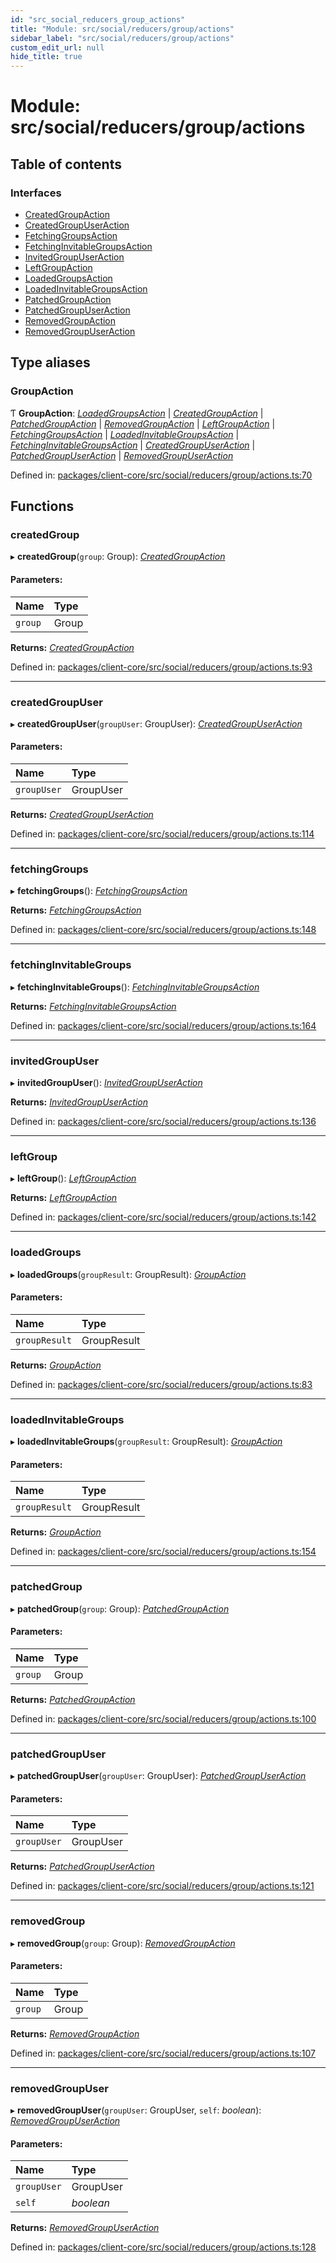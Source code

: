 ```yaml
---
id: "src_social_reducers_group_actions"
title: "Module: src/social/reducers/group/actions"
sidebar_label: "src/social/reducers/group/actions"
custom_edit_url: null
hide_title: true
---
```


# Module: src/social/reducers/group/actions

## Table of contents

### Interfaces

- [CreatedGroupAction](../interfaces/src_social_reducers_group_actions.createdgroupaction.md)
- [CreatedGroupUserAction](../interfaces/src_social_reducers_group_actions.createdgroupuseraction.md)
- [FetchingGroupsAction](../interfaces/src_social_reducers_group_actions.fetchinggroupsaction.md)
- [FetchingInvitableGroupsAction](../interfaces/src_social_reducers_group_actions.fetchinginvitablegroupsaction.md)
- [InvitedGroupUserAction](../interfaces/src_social_reducers_group_actions.invitedgroupuseraction.md)
- [LeftGroupAction](../interfaces/src_social_reducers_group_actions.leftgroupaction.md)
- [LoadedGroupsAction](../interfaces/src_social_reducers_group_actions.loadedgroupsaction.md)
- [LoadedInvitableGroupsAction](../interfaces/src_social_reducers_group_actions.loadedinvitablegroupsaction.md)
- [PatchedGroupAction](../interfaces/src_social_reducers_group_actions.patchedgroupaction.md)
- [PatchedGroupUserAction](../interfaces/src_social_reducers_group_actions.patchedgroupuseraction.md)
- [RemovedGroupAction](../interfaces/src_social_reducers_group_actions.removedgroupaction.md)
- [RemovedGroupUserAction](../interfaces/src_social_reducers_group_actions.removedgroupuseraction.md)

## Type aliases

### GroupAction

Ƭ **GroupAction**: [*LoadedGroupsAction*](../interfaces/src_social_reducers_group_actions.loadedgroupsaction.md) \| [*CreatedGroupAction*](../interfaces/src_social_reducers_group_actions.createdgroupaction.md) \| [*PatchedGroupAction*](../interfaces/src_social_reducers_group_actions.patchedgroupaction.md) \| [*RemovedGroupAction*](../interfaces/src_social_reducers_group_actions.removedgroupaction.md) \| [*LeftGroupAction*](../interfaces/src_social_reducers_group_actions.leftgroupaction.md) \| [*FetchingGroupsAction*](../interfaces/src_social_reducers_group_actions.fetchinggroupsaction.md) \| [*LoadedInvitableGroupsAction*](../interfaces/src_social_reducers_group_actions.loadedinvitablegroupsaction.md) \| [*FetchingInvitableGroupsAction*](../interfaces/src_social_reducers_group_actions.fetchinginvitablegroupsaction.md) \| [*CreatedGroupUserAction*](../interfaces/src_social_reducers_group_actions.createdgroupuseraction.md) \| [*PatchedGroupUserAction*](../interfaces/src_social_reducers_group_actions.patchedgroupuseraction.md) \| [*RemovedGroupUserAction*](../interfaces/src_social_reducers_group_actions.removedgroupuseraction.md)

Defined in: [packages/client-core/src/social/reducers/group/actions.ts:70](https://github.com/xr3ngine/xr3ngine/blob/2d83606b6/packages/client-core/src/social/reducers/group/actions.ts#L70)

## Functions

### createdGroup

▸ **createdGroup**(`group`: Group): [*CreatedGroupAction*](../interfaces/src_social_reducers_group_actions.createdgroupaction.md)

#### Parameters:

| Name | Type |
| :------ | :------ |
| `group` | Group |

**Returns:** [*CreatedGroupAction*](../interfaces/src_social_reducers_group_actions.createdgroupaction.md)

Defined in: [packages/client-core/src/social/reducers/group/actions.ts:93](https://github.com/xr3ngine/xr3ngine/blob/2d83606b6/packages/client-core/src/social/reducers/group/actions.ts#L93)

___

### createdGroupUser

▸ **createdGroupUser**(`groupUser`: GroupUser): [*CreatedGroupUserAction*](../interfaces/src_social_reducers_group_actions.createdgroupuseraction.md)

#### Parameters:

| Name | Type |
| :------ | :------ |
| `groupUser` | GroupUser |

**Returns:** [*CreatedGroupUserAction*](../interfaces/src_social_reducers_group_actions.createdgroupuseraction.md)

Defined in: [packages/client-core/src/social/reducers/group/actions.ts:114](https://github.com/xr3ngine/xr3ngine/blob/2d83606b6/packages/client-core/src/social/reducers/group/actions.ts#L114)

___

### fetchingGroups

▸ **fetchingGroups**(): [*FetchingGroupsAction*](../interfaces/src_social_reducers_group_actions.fetchinggroupsaction.md)

**Returns:** [*FetchingGroupsAction*](../interfaces/src_social_reducers_group_actions.fetchinggroupsaction.md)

Defined in: [packages/client-core/src/social/reducers/group/actions.ts:148](https://github.com/xr3ngine/xr3ngine/blob/2d83606b6/packages/client-core/src/social/reducers/group/actions.ts#L148)

___

### fetchingInvitableGroups

▸ **fetchingInvitableGroups**(): [*FetchingInvitableGroupsAction*](../interfaces/src_social_reducers_group_actions.fetchinginvitablegroupsaction.md)

**Returns:** [*FetchingInvitableGroupsAction*](../interfaces/src_social_reducers_group_actions.fetchinginvitablegroupsaction.md)

Defined in: [packages/client-core/src/social/reducers/group/actions.ts:164](https://github.com/xr3ngine/xr3ngine/blob/2d83606b6/packages/client-core/src/social/reducers/group/actions.ts#L164)

___

### invitedGroupUser

▸ **invitedGroupUser**(): [*InvitedGroupUserAction*](../interfaces/src_social_reducers_group_actions.invitedgroupuseraction.md)

**Returns:** [*InvitedGroupUserAction*](../interfaces/src_social_reducers_group_actions.invitedgroupuseraction.md)

Defined in: [packages/client-core/src/social/reducers/group/actions.ts:136](https://github.com/xr3ngine/xr3ngine/blob/2d83606b6/packages/client-core/src/social/reducers/group/actions.ts#L136)

___

### leftGroup

▸ **leftGroup**(): [*LeftGroupAction*](../interfaces/src_social_reducers_group_actions.leftgroupaction.md)

**Returns:** [*LeftGroupAction*](../interfaces/src_social_reducers_group_actions.leftgroupaction.md)

Defined in: [packages/client-core/src/social/reducers/group/actions.ts:142](https://github.com/xr3ngine/xr3ngine/blob/2d83606b6/packages/client-core/src/social/reducers/group/actions.ts#L142)

___

### loadedGroups

▸ **loadedGroups**(`groupResult`: GroupResult): [*GroupAction*](src_social_reducers_group_actions.md#groupaction)

#### Parameters:

| Name | Type |
| :------ | :------ |
| `groupResult` | GroupResult |

**Returns:** [*GroupAction*](src_social_reducers_group_actions.md#groupaction)

Defined in: [packages/client-core/src/social/reducers/group/actions.ts:83](https://github.com/xr3ngine/xr3ngine/blob/2d83606b6/packages/client-core/src/social/reducers/group/actions.ts#L83)

___

### loadedInvitableGroups

▸ **loadedInvitableGroups**(`groupResult`: GroupResult): [*GroupAction*](src_social_reducers_group_actions.md#groupaction)

#### Parameters:

| Name | Type |
| :------ | :------ |
| `groupResult` | GroupResult |

**Returns:** [*GroupAction*](src_social_reducers_group_actions.md#groupaction)

Defined in: [packages/client-core/src/social/reducers/group/actions.ts:154](https://github.com/xr3ngine/xr3ngine/blob/2d83606b6/packages/client-core/src/social/reducers/group/actions.ts#L154)

___

### patchedGroup

▸ **patchedGroup**(`group`: Group): [*PatchedGroupAction*](../interfaces/src_social_reducers_group_actions.patchedgroupaction.md)

#### Parameters:

| Name | Type |
| :------ | :------ |
| `group` | Group |

**Returns:** [*PatchedGroupAction*](../interfaces/src_social_reducers_group_actions.patchedgroupaction.md)

Defined in: [packages/client-core/src/social/reducers/group/actions.ts:100](https://github.com/xr3ngine/xr3ngine/blob/2d83606b6/packages/client-core/src/social/reducers/group/actions.ts#L100)

___

### patchedGroupUser

▸ **patchedGroupUser**(`groupUser`: GroupUser): [*PatchedGroupUserAction*](../interfaces/src_social_reducers_group_actions.patchedgroupuseraction.md)

#### Parameters:

| Name | Type |
| :------ | :------ |
| `groupUser` | GroupUser |

**Returns:** [*PatchedGroupUserAction*](../interfaces/src_social_reducers_group_actions.patchedgroupuseraction.md)

Defined in: [packages/client-core/src/social/reducers/group/actions.ts:121](https://github.com/xr3ngine/xr3ngine/blob/2d83606b6/packages/client-core/src/social/reducers/group/actions.ts#L121)

___

### removedGroup

▸ **removedGroup**(`group`: Group): [*RemovedGroupAction*](../interfaces/src_social_reducers_group_actions.removedgroupaction.md)

#### Parameters:

| Name | Type |
| :------ | :------ |
| `group` | Group |

**Returns:** [*RemovedGroupAction*](../interfaces/src_social_reducers_group_actions.removedgroupaction.md)

Defined in: [packages/client-core/src/social/reducers/group/actions.ts:107](https://github.com/xr3ngine/xr3ngine/blob/2d83606b6/packages/client-core/src/social/reducers/group/actions.ts#L107)

___

### removedGroupUser

▸ **removedGroupUser**(`groupUser`: GroupUser, `self`: *boolean*): [*RemovedGroupUserAction*](../interfaces/src_social_reducers_group_actions.removedgroupuseraction.md)

#### Parameters:

| Name | Type |
| :------ | :------ |
| `groupUser` | GroupUser |
| `self` | *boolean* |

**Returns:** [*RemovedGroupUserAction*](../interfaces/src_social_reducers_group_actions.removedgroupuseraction.md)

Defined in: [packages/client-core/src/social/reducers/group/actions.ts:128](https://github.com/xr3ngine/xr3ngine/blob/2d83606b6/packages/client-core/src/social/reducers/group/actions.ts#L128)
